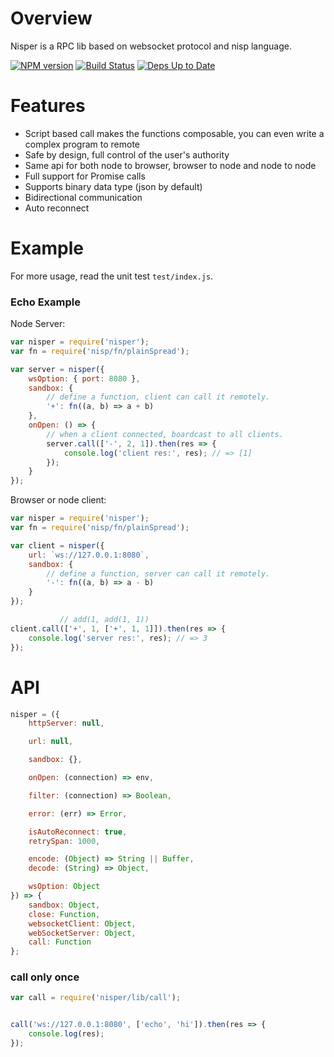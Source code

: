 # Overview

Nisper is a RPC lib based on websocket protocol and nisp language.

[![NPM version](https://badge.fury.io/js/nisper.svg)](http://badge.fury.io/js/nisper) [![Build Status](https://travis-ci.org/ysmood/nisper.svg)](https://travis-ci.org/ysmood/nisper) [![Deps Up to Date](https://david-dm.org/ysmood/nisper.svg?style=flat)](https://david-dm.org/ysmood/nisper)


# Features

- Script based call makes the functions composable, you can even write a complex program to remote
- Safe by design, full control of the user's authority
- Same api for both node to browser, browser to node and node to node
- Full support for Promise calls
- Supports binary data type (json by default)
- Bidirectional communication
- Auto reconnect

# Example

For more usage, read the unit test `test/index.js`.

### Echo Example

Node Server:

```js
var nisper = require('nisper');
var fn = require('nisp/fn/plainSpread');

var server = nisper({
    wsOption: { port: 8080 },
    sandbox: {
        // define a function, client can call it remotely.
        '+': fn((a, b) => a + b)
    },
    onOpen: () => {
        // when a client connected, boardcast to all clients.
        server.call(['-', 2, 1]).then(res => {
            console.log('client res:', res); // => [1]
        });
    }
});

```


Browser or node client:

```js
var nisper = require('nisper');
var fn = require('nisp/fn/plainSpread');

var client = nisper({
    url: `ws://127.0.0.1:8080`,
    sandbox: {
        // define a function, server can call it remotely.
        '-': fn((a, b) => a - b)
    }
});

           // add(1, add(1, 1))
client.call(['+', 1, ['+', 1, 1]]).then(res => {
    console.log('server res:', res); // => 3
});

```

# API

```js
nisper = ({
    httpServer: null,

    url: null,

    sandbox: {},

    onOpen: (connection) => env,

    filter: (connection) => Boolean,

    error: (err) => Error,

    isAutoReconnect: true,
    retrySpan: 1000,

    encode: (Object) => String || Buffer,
    decode: (String) => Object,

    wsOption: Object
}) => {
    sandbox: Object,
    close: Function,
    websocketClient: Object,
    webSocketServer: Object,
    call: Function
};
```

### call only once

```js
var call = require('nisper/lib/call');


call('ws://127.0.0.1:8080', ['echo', 'hi']).then(res => {
    console.log(res);
});
```

